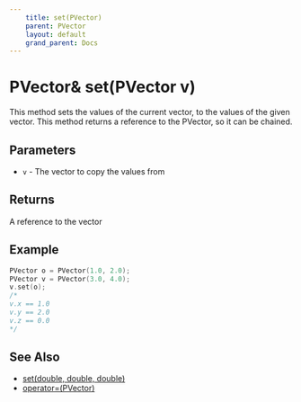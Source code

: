 ```yaml
---
    title: set(PVector)
    parent: PVector
    layout: default
    grand_parent: Docs
---
```


# PVector& set(PVector v)

This method sets the values of the current vector, to the values of the given vector. This method returns a reference to the PVector, so it can be chained.

## Parameters

- `v` - The vector to copy the values from

## Returns

A reference to the vector

## Example

```cpp
PVector o = PVector(1.0, 2.0);
PVector v = PVector(3.0, 4.0);
v.set(o);
/*
v.x == 1.0
v.y == 2.0
v.z == 0.0
*/
```

## See Also

- [set(double, double, double)](set_double_double_double)
- [operator=(PVector)](op_eq_PVector)
